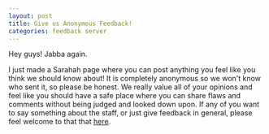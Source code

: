 ```yaml
---
layout: post
title: Give us Anonymous Feedback!
categories: feedback server
---
```


Hey guys! Jabba again.

I just made a Sarahah page where you can post anything you feel like you think we should know about! It is completely anonymous so we won't know who sent it, so please be honest. We really value all of your opinions and feel like you should have a safe place where you can share flaws and comments without being judged and looked down upon. If any of you want to say something about the staff, or just give feedback in general, please feel welcome to that that [here](https://justminecraft.sarahah.com/).